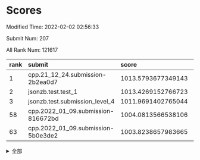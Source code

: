 # Scores

Modified Time: 2022-02-02 02:56:33

Submit Num: 207

All Rank Num: 121617

| rank |               submit               |       score        |       sigma        | pk_num |
| :--- | :--------------------------------- | :----------------- | :----------------- | :----- |
| 1    | cpp.21_12_24.submission-2b2ea0d7   | 1013.5793677349143 | 0.8102178423040741 | 2347   |
| 2    | jsonzb.test.test_1                 | 1013.4269152766723 | 0.8225031482739443 | 2346   |
| 3    | jsonzb.test.submission_level_4     | 1011.9691402765044 | 0.8105397511280423 | 2354   |
| 58   | cpp.2022_01_09.submission-816672bd | 1004.0813566538106 | 0.7198710437101635 | 2349   |
| 63   | cpp.2022_01_09.submission-5b0e3de2 | 1003.8238657983665 | 0.7019794737178489 | 2348   |


<details>
<summary>全部</summary>

| rank |                 submit                 |       score        |       sigma        | pk_num |
| :--- | :------------------------------------- | :----------------- | :----------------- | :----- |
| 1    | cpp.21_12_24.submission-2b2ea0d7       | 1013.5793677349143 | 0.8102178423040741 | 2347   |
| 2    | jsonzb.test.test_1                     | 1013.4269152766723 | 0.8225031482739443 | 2346   |
| 3    | jsonzb.test.submission_level_4         | 1011.9691402765044 | 0.8105397511280423 | 2354   |
| 4    | gobigger.level_3.submission_level_3_17 | 1011.5708423632676 | 0.7791201694778755 | 2351   |
| 5    | gobigger.level_3.submission_level_3_24 | 1011.2983680811099 | 0.7785643411291865 | 2351   |
| 6    | gobigger.level_3.submission_level_3_25 | 1011.2030824135991 | 0.780177814107555  | 2346   |
| 7    | gobigger.level_3.submission_level_3_44 | 1011.0598961897913 | 0.7894214039255358 | 2351   |
| 8    | gobigger.level_3.submission_level_3_40 | 1010.9542755600952 | 0.765171194870312  | 2352   |
| 9    | gobigger.level_3.submission_level_3_18 | 1010.8758567354059 | 0.7752602205328564 | 2351   |
| 10   | gobigger.level_3.submission_level_3_23 | 1010.7757186030525 | 0.7884812579294237 | 2352   |
| 11   | gobigger.level_3.submission_level_3_12 | 1010.7746480369215 | 0.7509267020524834 | 2347   |
| 12   | gobigger.level_3.submission_level_3_43 | 1010.5963929608944 | 0.7620463288540444 | 2351   |
| 13   | gobigger.level_3.submission_level_3_36 | 1010.5580534048712 | 0.7768434712457605 | 2346   |
| 14   | gobigger.level_3.submission_level_3_37 | 1010.5448295843164 | 0.7628866507761993 | 2348   |
| 15   | gobigger.level_3.submission_level_3_26 | 1010.4928172368631 | 0.7613366045400812 | 2357   |
| 16   | gobigger.level_3.submission_level_3_13 | 1010.4100746459727 | 0.7476570218404093 | 2352   |
| 17   | gobigger.level_3.submission_level_3_5  | 1010.3739667757764 | 0.7787550656056559 | 2350   |
| 18   | gobigger.level_3.submission_level_3_11 | 1010.3384737911463 | 0.7630048667446687 | 2357   |
| 19   | gobigger.level_3.submission_level_3_7  | 1010.1898113181732 | 0.7633205038119542 | 2348   |
| 20   | gobigger.level_3.submission_level_3_16 | 1010.1371958087948 | 0.751316856149295  | 2355   |
| 21   | gobigger.level_3.submission_level_3_49 | 1010.0635754185403 | 0.7576198550681699 | 2352   |
| 22   | gobigger.level_3.submission_level_3_20 | 1010.0148136940516 | 0.7580361995426785 | 2352   |
| 23   | gobigger.level_3.submission_level_3_31 | 1009.9550294439698 | 0.7556063053580738 | 2352   |
| 24   | gobigger.level_3.submission_level_3_4  | 1009.9204711721459 | 0.75008674059226   | 2356   |
| 25   | gobigger.level_3.submission_level_3_19 | 1009.8642545001476 | 0.7606403548128169 | 2349   |
| 26   | gobigger.level_3.submission_level_3_14 | 1009.8511074426706 | 0.7495171001167938 | 2347   |
| 27   | gobigger.level_3.submission_level_3_15 | 1009.8283170945285 | 0.7764166582362444 | 2352   |
| 28   | gobigger.level_3.submission_level_3_41 | 1009.7338809145932 | 0.7569632859486476 | 2353   |
| 29   | gobigger.level_3.submission_level_3_33 | 1009.7299996650254 | 0.7623695251799197 | 2347   |
| 30   | gobigger.level_3.submission_level_3_27 | 1009.7227828693024 | 0.7403532474006538 | 2353   |
| 31   | gobigger.level_3.submission_level_3_1  | 1009.6329844214966 | 0.7425706616328636 | 2356   |
| 32   | gobigger.level_3.submission_level_3_0  | 1009.5520100828959 | 0.7395792860499292 | 2348   |
| 33   | gobigger.level_3.submission_level_3_21 | 1009.5363194169802 | 0.7443926446461832 | 2347   |
| 34   | gobigger.level_3.submission_level_3_30 | 1009.4916517894786 | 0.7303260800453901 | 2351   |
| 35   | gobigger.level_3.submission_level_3_8  | 1009.4820400521569 | 0.7573961506178873 | 2353   |
| 36   | gobigger.level_3.submission_level_3_42 | 1009.4706691244785 | 0.7388326187506169 | 2352   |
| 37   | gobigger.level_3.submission_level_3_46 | 1009.4641925859689 | 0.7680525787454012 | 2349   |
| 38   | gobigger.level_3.submission_level_3_10 | 1009.3580658816231 | 0.7405409649998891 | 2352   |
| 39   | gobigger.level_3.submission_level_3_2  | 1009.3405451227846 | 0.7582356430740624 | 2349   |
| 40   | gobigger.level_3.submission_level_3_9  | 1009.2705665691088 | 0.7547147171333014 | 2352   |
| 41   | gobigger.level_3.submission_level_3_38 | 1009.2522726719999 | 0.7609869420360997 | 2348   |
| 42   | gobigger.level_3.submission_level_3_47 | 1009.2442696930334 | 0.7743763167384514 | 2353   |
| 43   | gobigger.level_3.submission_level_3_29 | 1009.2410352613093 | 0.7305465286893174 | 2347   |
| 44   | gobigger.level_3.submission_level_3_3  | 1009.1815139986134 | 0.7581939894226211 | 2356   |
| 45   | gobigger.level_3.submission_level_3_34 | 1009.1219224886654 | 0.7786704154623568 | 2350   |
| 46   | gobigger.level_3.submission_level_3_39 | 1009.1059410946242 | 0.7562171873265229 | 2356   |
| 47   | gobigger.level_3.submission_level_3_22 | 1009.0460611595946 | 0.7352869748797157 | 2351   |
| 48   | gobigger.level_3.submission_level_3_35 | 1009.018815970956  | 0.7555030216797536 | 2353   |
| 49   | gobigger.level_3.submission_level_3_32 | 1008.9791622594624 | 0.7536875570391708 | 2347   |
| 50   | gobigger.level_3.submission_level_3_45 | 1008.974962909312  | 0.7660411894625667 | 2350   |
| 51   | gobigger.level_3.submission_level_3_28 | 1008.806267156912  | 0.7405337990719247 | 2347   |
| 52   | gobigger.level_3.submission_level_3_48 | 1008.7275640157849 | 0.7541280859361288 | 2349   |
| 53   | gobigger.level_3.submission_level_3_6  | 1007.570806359667  | 0.7252440187678193 | 2352   |
| 54   | gobigger.level_1.submission_level_1_39 | 1005.3651870736996 | 0.7203822282111222 | 2354   |
| 55   | gobigger.level_1.submission_level_1_21 | 1004.6278415804311 | 0.722053683216722  | 2354   |
| 56   | gobigger.level_1.submission_level_1_47 | 1004.2340648464948 | 0.7276557471034648 | 2349   |
| 57   | gobigger.level_1.submission_level_1_1  | 1004.1700796492796 | 0.7202406039679838 | 2349   |
| 58   | cpp.2022_01_09.submission-816672bd     | 1004.0813566538106 | 0.7198710437101635 | 2349   |
| 59   | gobigger.level_1.submission_level_1_27 | 1003.9795589695735 | 0.7215213938008411 | 2352   |
| 60   | gobigger.level_1.submission_level_1_41 | 1003.9103721985856 | 0.7195822532638707 | 2351   |
| 61   | gobigger.level_1.submission_level_1_42 | 1003.8920063302158 | 0.7089122967950111 | 2352   |
| 62   | gobigger.level_1.submission_level_1_18 | 1003.8342316660376 | 0.721642981404313  | 2348   |
| 63   | cpp.2022_01_09.submission-5b0e3de2     | 1003.8238657983665 | 0.7019794737178489 | 2348   |
| 64   | gobigger.level_1.submission_level_1_16 | 1003.7894449353545 | 0.7239705989611895 | 2347   |
| 65   | gobigger.level_1.submission_level_1_25 | 1003.7423198404692 | 0.7322794441539672 | 2351   |
| 66   | gobigger.level_1.submission_level_1_30 | 1003.706004401338  | 0.7236931451151758 | 2355   |
| 67   | gobigger.level_1.submission_level_1_38 | 1003.6799733169897 | 0.7247016429559325 | 2350   |
| 68   | gobigger.level_1.submission_level_1_37 | 1003.6523405802234 | 0.7174605355132613 | 2348   |
| 69   | gobigger.level_1.submission_level_1_36 | 1003.6429768592567 | 0.720797254328364  | 2347   |
| 70   | gobigger.level_1.submission_level_1_43 | 1003.621506266698  | 0.6984192893896256 | 2350   |
| 71   | gobigger.level_1.submission_level_1_5  | 1003.5939706366239 | 0.7257022877051488 | 2344   |
| 72   | gobigger.level_1.submission_level_1_3  | 1003.5708812153433 | 0.7161988219649503 | 2347   |
| 73   | gobigger.level_1.submission_level_1_34 | 1003.5507644305363 | 0.7291176411775746 | 2347   |
| 74   | gobigger.level_1.submission_level_1_46 | 1003.5304915983852 | 0.717849168477364  | 2357   |
| 75   | gobigger.level_1.submission_level_1_13 | 1003.529649877397  | 0.7096462271978969 | 2351   |
| 76   | gobigger.level_1.submission_level_1_49 | 1003.5118152070897 | 0.7080287779158886 | 2350   |
| 77   | gobigger.level_1.submission_level_1_40 | 1003.4991495991768 | 0.7254376005562392 | 2350   |
| 78   | gobigger.level_1.submission_level_1_23 | 1003.4899685146678 | 0.7101735707732271 | 2348   |
| 79   | gobigger.level_1.submission_level_1_24 | 1003.4280673993334 | 0.7191981407377005 | 2355   |
| 80   | gobigger.level_1.submission_level_1_7  | 1003.3643983998869 | 0.7152315110069494 | 2353   |
| 81   | gobigger.level_1.submission_level_1_12 | 1003.358947761782  | 0.7086311011533569 | 2356   |
| 82   | gobigger.level_1.submission_level_1_10 | 1003.3576954188419 | 0.7153373535044873 | 2347   |
| 83   | gobigger.level_1.submission_level_1_44 | 1003.3247375549985 | 0.7173341755941104 | 2347   |
| 84   | gobigger.level_1.submission_level_1_32 | 1003.3180574180059 | 0.7178045413092732 | 2353   |
| 85   | gobigger.level_1.submission_level_1_22 | 1003.2437719686139 | 0.7238024674904093 | 2350   |
| 86   | gobigger.level_1.submission_level_1_4  | 1003.1711542860897 | 0.7163657306331273 | 2353   |
| 87   | gobigger.level_1.submission_level_1_2  | 1003.1205087319748 | 0.7076364227255537 | 2350   |
| 88   | gobigger.level_1.submission_level_1_26 | 1003.0775126851295 | 0.7152681801449481 | 2354   |
| 89   | gobigger.level_1.submission_level_1_31 | 1003.0351619594848 | 0.7165163801061752 | 2352   |
| 90   | gobigger.level_1.submission_level_1_14 | 1002.9796441345694 | 0.7229488597078325 | 2350   |
| 91   | gobigger.level_1.submission_level_1_29 | 1002.9075461217128 | 0.7127730837098111 | 2346   |
| 92   | gobigger.level_1.submission_level_1_8  | 1002.9020415016249 | 0.709393110372969  | 2351   |
| 93   | gobigger.level_1.submission_level_1_19 | 1002.8615162179915 | 0.7138347939920145 | 2352   |
| 94   | gobigger.level_1.submission_level_1_48 | 1002.8177558296875 | 0.7233681298834516 | 2350   |
| 95   | gobigger.level_1.submission_level_1_0  | 1002.8051047548624 | 0.7189394250389584 | 2355   |
| 96   | gobigger.level_1.submission_level_1_45 | 1002.7388501919387 | 0.7090981718276262 | 2350   |
| 97   | gobigger.level_1.submission_level_1_11 | 1002.6695707548383 | 0.715576650738462  | 2351   |
| 98   | gobigger.level_1.submission_level_1_6  | 1002.5673369326882 | 0.7178093827496166 | 2352   |
| 99   | gobigger.level_1.submission_level_1_20 | 1002.4629462080608 | 0.7072606528569031 | 2350   |
| 100  | gobigger.level_1.submission_level_1_9  | 1002.3913970547645 | 0.727380313663975  | 2354   |
| 101  | gobigger.level_1.submission_level_1_15 | 1002.3837127972022 | 0.7190489733507767 | 2348   |
| 102  | gobigger.level_1.submission_level_1_17 | 1002.3647046029546 | 0.7170891562631375 | 2349   |
| 103  | gobigger.level_1.submission_level_1_35 | 1002.3315732638548 | 0.7230674335789312 | 2342   |
| 104  | gobigger.level_1.submission_level_1_33 | 1002.2101394860238 | 0.7119011616423773 | 2348   |
| 105  | gobigger.level_1.submission_level_1_28 | 1001.7649870683081 | 0.7188611356188316 | 2352   |
| 106  | gobigger.random.submission_random_32   | 997.7873774229706  | 0.7063742442034842 | 2349   |
| 107  | gobigger.random.submission_random_1    | 997.2259290210357  | 0.7071777468012486 | 2353   |
| 108  | gobigger.random.submission_random_49   | 997.1426747423961  | 0.7031253123365819 | 2349   |
| 109  | gobigger.random.submission_random_7    | 996.8053956161945  | 0.7037999555657906 | 2352   |
| 110  | gobigger.random.submission_random_46   | 996.7635249883095  | 0.7218737197578575 | 2344   |
| 111  | gobigger.random.submission_random_4    | 996.6719312091636  | 0.7116529302915996 | 2350   |
| 112  | gobigger.random.submission_random_10   | 996.6491561818199  | 0.7146703224895652 | 2351   |
| 113  | gobigger.random.submission_random_40   | 996.6448989654297  | 0.7103405122047258 | 2344   |
| 114  | gobigger.random.submission_random_26   | 996.6042462352278  | 0.7119226108342339 | 2354   |
| 115  | gobigger.random.submission_random_24   | 996.5772718443723  | 0.704666768752168  | 2347   |
| 116  | gobigger.random.submission_random_23   | 996.5087149175134  | 0.7099552555275086 | 2349   |
| 117  | gobigger.random.submission_random_19   | 996.4696158878039  | 0.6988867547967684 | 2350   |
| 118  | gobigger.random.submission_random_14   | 996.4578546698787  | 0.7059210676340271 | 2354   |
| 119  | gobigger.random.submission_random_36   | 996.4424541586725  | 0.7016408802116733 | 2348   |
| 120  | gobigger.random.submission_random_42   | 996.431899926298   | 0.7101547190591642 | 2352   |
| 121  | gobigger.random.submission_random_0    | 996.3036527617076  | 0.7129284343434554 | 2347   |
| 122  | gobigger.random.submission_random_47   | 996.17853163534    | 0.704561595468302  | 2349   |
| 123  | gobigger.random.submission_random_20   | 996.1484225803722  | 0.7096290366956992 | 2351   |
| 124  | gobigger.random.submission_random_33   | 996.0028121711814  | 0.7036527507767844 | 2346   |
| 125  | gobigger.random.submission_random_48   | 995.9770051415715  | 0.7093253945532737 | 2342   |
| 126  | gobigger.random.submission_random_34   | 995.9539762026955  | 0.7027327015130456 | 2348   |
| 127  | gobigger.random.submission_random_22   | 995.9429051894671  | 0.7321747829847163 | 2349   |
| 128  | gobigger.random.submission_random_29   | 995.9256880607251  | 0.7029340962128161 | 2344   |
| 129  | gobigger.random.submission_random_43   | 995.8966896384601  | 0.7124735758003922 | 2348   |
| 130  | gobigger.random.submission_random_28   | 995.8611345229833  | 0.7043612468849977 | 2344   |
| 131  | gobigger.random.submission_random_31   | 995.7775061646283  | 0.7102772708221068 | 2347   |
| 132  | gobigger.random.submission_random_44   | 995.770824917675   | 0.7125460146299204 | 2351   |
| 133  | gobigger.random.submission_random_12   | 995.7528128855226  | 0.7040732380033292 | 2350   |
| 134  | gobigger.random.submission_random_18   | 995.7492293066531  | 0.7133977168723802 | 2352   |
| 135  | gobigger.random.submission_random_27   | 995.6442325045684  | 0.7007302141875914 | 2351   |
| 136  | gobigger.random.submission_random_5    | 995.6280347797116  | 0.7060953109382289 | 2348   |
| 137  | gobigger.random.submission_random_41   | 995.6059530994272  | 0.7109185208561217 | 2355   |
| 138  | gobigger.random.submission_random_15   | 995.605709218054   | 0.7324155913071245 | 2348   |
| 139  | gobigger.random.submission_random_37   | 995.604551825507   | 0.7066896085191108 | 2348   |
| 140  | gobigger.random.submission_random_17   | 995.5928730973402  | 0.7149399605271337 | 2350   |
| 141  | gobigger.random.submission_random_9    | 995.417899765877   | 0.7182022646806042 | 2345   |
| 142  | gobigger.random.submission_random_39   | 995.3312238173564  | 0.7047052750602693 | 2352   |
| 143  | gobigger.random.submission_random_45   | 995.1788971602065  | 0.7181028927829376 | 2348   |
| 144  | gobigger.random.submission_random_38   | 995.1232054820588  | 0.722076362351168  | 2352   |
| 145  | gobigger.random.submission_random_6    | 995.0891542179872  | 0.7098048169311785 | 2348   |
| 146  | gobigger.random.submission_random_11   | 994.993067430704   | 0.7095276591498294 | 2347   |
| 147  | gobigger.random.submission_random_8    | 994.9719326961668  | 0.7165799317532217 | 2352   |
| 148  | gobigger.random.submission_random_2    | 994.8937475032078  | 0.7194519251385793 | 2349   |
| 149  | gobigger.random.submission_random_35   | 994.8596329690048  | 0.7105216350798971 | 2353   |
| 150  | gobigger.random.submission_random_13   | 994.7839912073633  | 0.707071734164312  | 2350   |
| 151  | gobigger.random.submission_random_21   | 994.712879108863   | 0.7189914042950606 | 2351   |
| 152  | gobigger.level_2.submission_level_2_42 | 994.6426371983603  | 0.7231201129709439 | 2354   |
| 153  | gobigger.level_2.submission_level_2_36 | 994.5802274146373  | 0.7331128013300411 | 2352   |
| 154  | gobigger.level_2.submission_level_2_49 | 994.5043420981294  | 0.7308877748073499 | 2350   |
| 155  | gobigger.random.submission_random_30   | 994.390789264046   | 0.7351829178974405 | 2349   |
| 156  | gobigger.random.submission_random_3    | 994.2242444843697  | 0.7299785896048041 | 2353   |
| 157  | gobigger.level_2.submission_level_2_39 | 994.2024701442546  | 0.7264957396039963 | 2351   |
| 158  | gobigger.random.submission_random_16   | 994.1694878611243  | 0.7235072330865491 | 2349   |
| 159  | gobigger.random.submission_random_25   | 994.1212251676899  | 0.7123234514500797 | 2349   |
| 160  | gobigger.level_2.submission_level_2_27 | 993.4617539377729  | 0.7401539452744149 | 2351   |
| 161  | gobigger.level_2.submission_level_2_23 | 993.2150601656365  | 0.7234423727552451 | 2349   |
| 162  | gobigger.level_2.submission_level_2_46 | 993.1493556997763  | 0.7493448581818839 | 2350   |
| 163  | gobigger.level_2.submission_level_2_41 | 993.0680375662373  | 0.7293511659027495 | 2350   |
| 164  | gobigger.level_2.submission_level_2_17 | 993.0640361492276  | 0.7242885062325365 | 2346   |
| 165  | gobigger.level_2.submission_level_2_25 | 992.9147511016982  | 0.7404934345856082 | 2353   |
| 166  | gobigger.level_2.submission_level_2_31 | 992.7669050494407  | 0.7348864160166968 | 2354   |
| 167  | gobigger.level_2.submission_level_2_34 | 992.7016093184751  | 0.76212576215274   | 2355   |
| 168  | gobigger.level_2.submission_level_2_43 | 992.6389045869254  | 0.7484168735709859 | 2346   |
| 169  | gobigger.level_2.submission_level_2_6  | 992.6137876824134  | 0.743005565306174  | 2351   |
| 170  | gobigger.level_2.submission_level_2_4  | 992.6051361926864  | 0.7260385970211845 | 2351   |
| 171  | gobigger.level_2.submission_level_2_14 | 992.5743921586726  | 0.7402135830213101 | 2350   |
| 172  | gobigger.level_2.submission_level_2_15 | 992.4908196632477  | 0.7467360813767238 | 2345   |
| 173  | gobigger.level_2.submission_level_2_1  | 992.4658457782263  | 0.729812236329759  | 2350   |
| 174  | gobigger.level_2.submission_level_2_2  | 992.3983336335406  | 0.7353577094598446 | 2345   |
| 175  | gobigger.level_2.submission_level_2_8  | 992.3843615926345  | 0.7561880375432724 | 2350   |
| 176  | gobigger.level_2.submission_level_2_3  | 992.347872302696   | 0.7356043907575184 | 2348   |
| 177  | gobigger.level_2.submission_level_2_11 | 992.3237689473817  | 0.7494572290900559 | 2347   |
| 178  | gobigger.level_2.submission_level_2_28 | 992.2785200041847  | 0.7475479878840148 | 2350   |
| 179  | gobigger.level_2.submission_level_2_35 | 992.2524250700055  | 0.7442620287431232 | 2355   |
| 180  | gobigger.level_2.submission_level_2_21 | 992.1859607765516  | 0.7611594566577764 | 2351   |
| 181  | gobigger.level_2.submission_level_2_44 | 992.1834486248971  | 0.7317822526022333 | 2350   |
| 182  | gobigger.level_2.submission_level_2_29 | 992.0947051706254  | 0.7413553060595134 | 2355   |
| 183  | gobigger.level_2.submission_level_2_38 | 992.0609937041028  | 0.743588082532834  | 2352   |
| 184  | gobigger.level_2.submission_level_2_48 | 992.0102637272518  | 0.7529787751735771 | 2352   |
| 185  | gobigger.level_2.submission_level_2_45 | 991.8950765861515  | 0.7259363744009226 | 2350   |
| 186  | gobigger.level_2.submission_level_2_40 | 991.8417188433568  | 0.7346765239737268 | 2346   |
| 187  | gobigger.level_2.submission_level_2_37 | 991.8314160779889  | 0.7395808859128589 | 2352   |
| 188  | gobigger.level_2.submission_level_2_26 | 991.8311085609608  | 0.753684882689535  | 2348   |
| 189  | gobigger.level_2.submission_level_2_20 | 991.795817464082   | 0.783180191578983  | 2350   |
| 190  | gobigger.level_2.submission_level_2_0  | 991.7883685305303  | 0.7645609732989945 | 2346   |
| 191  | gobigger.level_2.submission_level_2_33 | 991.6639346091941  | 0.7264455276222291 | 2351   |
| 192  | gobigger.level_2.submission_level_2_9  | 991.6513452222655  | 0.745252955398423  | 2348   |
| 193  | gobigger.level_2.submission_level_2_5  | 991.6282528619272  | 0.7520299939493006 | 2349   |
| 194  | gobigger.level_2.submission_level_2_30 | 991.4903789558184  | 0.744695527265815  | 2350   |
| 195  | gobigger.level_2.submission_level_2_19 | 991.4444208303698  | 0.7374551602264923 | 2349   |
| 196  | gobigger.level_2.submission_level_2_24 | 991.3718585921356  | 0.7529387941829286 | 2352   |
| 197  | gobigger.level_2.submission_level_2_16 | 991.3094131217731  | 0.7505538169009155 | 2351   |
| 198  | gobigger.level_2.submission_level_2_22 | 991.0505718957932  | 0.7744196286919843 | 2347   |
| 199  | gobigger.level_2.submission_level_2_18 | 991.021122777398   | 0.7533054068848491 | 2353   |
| 200  | gobigger.level_2.submission_level_2_13 | 990.9691166322746  | 0.7492975218036193 | 2357   |
| 201  | gobigger.level_2.submission_level_2_7  | 990.7872936020677  | 0.766541817335724  | 2342   |
| 202  | gobigger.level_2.submission_level_2_12 | 990.7861182978993  | 0.7705435621516405 | 2346   |
| 203  | gobigger.level_2.submission_level_2_10 | 990.6289473529038  | 0.7651806525867625 | 2350   |
| 204  | gobigger.level_2.submission_level_2_32 | 990.3292371244777  | 0.7701464686440921 | 2348   |
| 205  | gobigger.level_2.submission_level_2_47 | 989.7544959743792  | 0.7843011461317221 | 2351   |
| 206  | gobigger.none.submission_none_1        | 977.9659234695652  | 1.2776734351258254 | 2349   |
| 207  | gobigger.none.submission_none_0        | 976.7167841264614  | 1.383535823726954  | 2351   |

</details>